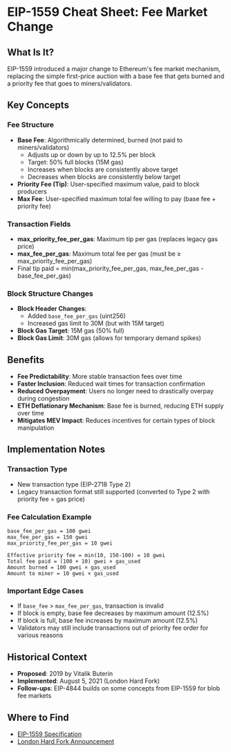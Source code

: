 # EIP-1559 Cheat Sheet: Fee Market Change

## What Is It?
EIP-1559 introduced a major change to Ethereum's fee market mechanism, replacing the simple first-price auction with a base fee that gets burned and a priority fee that goes to miners/validators.

## Key Concepts

### Fee Structure
- **Base Fee**: Algorithmically determined, burned (not paid to miners/validators)
  - Adjusts up or down by up to 12.5% per block
  - Target: 50% full blocks (15M gas)
  - Increases when blocks are consistently above target
  - Decreases when blocks are consistently below target
- **Priority Fee (Tip)**: User-specified maximum value, paid to block producers
- **Max Fee**: User-specified maximum total fee willing to pay (base fee + priority fee)

### Transaction Fields
- **max_priority_fee_per_gas**: Maximum tip per gas (replaces legacy gas price)
- **max_fee_per_gas**: Maximum total fee per gas (must be ≥ max_priority_fee_per_gas)
- Final tip paid = min(max_priority_fee_per_gas, max_fee_per_gas - base_fee_per_gas)

### Block Structure Changes
- **Block Header Changes**:
  - Added `base_fee_per_gas` (uint256)
  - Increased gas limit to 30M (but with 15M target)
- **Block Gas Target**: 15M gas (50% full)
- **Block Gas Limit**: 30M gas (allows for temporary demand spikes)

## Benefits

- **Fee Predictability**: More stable transaction fees over time
- **Faster Inclusion**: Reduced wait times for transaction confirmation
- **Reduced Overpayment**: Users no longer need to drastically overpay during congestion
- **ETH Deflationary Mechanism**: Base fee is burned, reducing ETH supply over time
- **Mitigates MEV Impact**: Reduces incentives for certain types of block manipulation

## Implementation Notes

### Transaction Type
- New transaction type (EIP-2718 Type 2)
- Legacy transaction format still supported (converted to Type 2 with priority fee = gas price)

### Fee Calculation Example
```
base_fee_per_gas = 100 gwei
max_fee_per_gas = 150 gwei
max_priority_fee_per_gas = 10 gwei

Effective priority fee = min(10, 150-100) = 10 gwei
Total fee paid = (100 + 10) gwei × gas_used
Amount burned = 100 gwei × gas_used
Amount to miner = 10 gwei × gas_used
```

### Important Edge Cases
- If `base_fee` > `max_fee_per_gas`, transaction is invalid
- If block is empty, base fee decreases by maximum amount (12.5%)
- If block is full, base fee increases by maximum amount (12.5%)
- Validators may still include transactions out of priority fee order for various reasons

## Historical Context
- **Proposed**: 2019 by Vitalik Buterin
- **Implemented**: August 5, 2021 (London Hard Fork)
- **Follow-ups**: EIP-4844 builds on some concepts from EIP-1559 for blob fee markets

## Where to Find
- [EIP-1559 Specification](https://eips.ethereum.org/EIPS/eip-1559)
- [London Hard Fork Announcement](https://blog.ethereum.org/2021/07/15/london-mainnet-announcement) 
